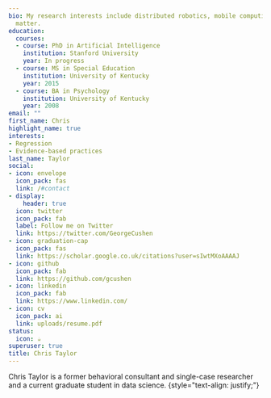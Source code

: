 ```yaml
---
bio: My research interests include distributed robotics, mobile computing and programmable
  matter.
education:
  courses:
  - course: PhD in Artificial Intelligence
    institution: Stanford University
    year: In progress
  - course: MS in Special Education
    institution: University of Kentucky
    year: 2015
  - course: BA in Psychology
    institution: University of Kentucky
    year: 2008
email: ""
first_name: Chris
highlight_name: true
interests:
- Regression
- Evidence-based practices
last_name: Taylor
social:
- icon: envelope
  icon_pack: fas
  link: /#contact
- display:
    header: true
  icon: twitter
  icon_pack: fab
  label: Follow me on Twitter
  link: https://twitter.com/GeorgeCushen
- icon: graduation-cap
  icon_pack: fas
  link: https://scholar.google.co.uk/citations?user=sIwtMXoAAAAJ
- icon: github
  icon_pack: fab
  link: https://github.com/gcushen
- icon: linkedin
  icon_pack: fab
  link: https://www.linkedin.com/
- icon: cv
  icon_pack: ai
  link: uploads/resume.pdf
status:
  icon: ☕️
superuser: true
title: Chris Taylor
---
```


Chris Taylor is a former behavioral consultant and single-case researcher and a current graduate student in data science.
{style="text-align: justify;"}
